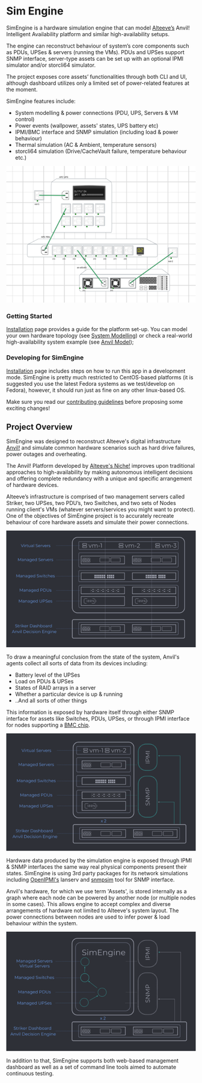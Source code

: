 # Sim Engine

SimEngine is a hardware simulation engine that can model [Alteeve’s](https://www.alteeve.com/c/) Anvil! Intelligent Availability platform and similar high-availability setups.

The engine can reconstruct behaviour of system’s core components such as PDUs, UPSes & servers (running the VMs). PDUs and UPSes support SNMP interface, server-type assets can be set up with an optional IPMI simulator and/or storcli64 simulator.

The project exposes core assets’ functionalities through both CLI and UI, although dashboard utilizes only a limited set of power-related features at the moment.

SimEngine features include:

- System modelling & power connections (PDU, UPS, Servers & VM control)
- Power events (wallpower, assets' states, UPS battery etc)
- IPMI/BMC interface and SNMP simulation (including load & power behaviour)
- Thermal simulation (AC & Ambient, temperature sensors)
- storcli64 simulation (Drive/CacheVault failure, temperature behaviour etc.)

![Sample Model of Digital Infrastructure](./server.png)

### Getting Started

[Installation](./Installation) page provides a guide for the platform set-up. You can model your own hardware topology (see [System Modelling](./System%20Modeling)) or check a real-world high-availability system example (see [Anvil Model](./Anvil%20Model));

### Developing for SimEngine

[Installation](./Installation/#development-version) page includes steps on how to run this app in a development mode. SimEngine is pretty much restricted to CentOS-based platforms (it is suggested you use the latest Fedora systems as we test/develop on Fedora), however, it should run just as fine on any other linux-based OS.

Make sure you read our [contributing guidelines](https://github.com/Seneca-CDOT/simengine/blob/master/CONTRIBUTING.md) before proposing some exciting changes!

## Project Overview

SimEngine was designed to reconstruct Alteeve's digital infrastructure [Anvil!](https://www.alteeve.com/w/What_is_an_Anvil!_and_why_do_I_care%3F) and simulate common hardware scenarios such as hard drive failures, power outages and overheating.

The Anvil! Platform developed by [Alteeve's Niche!](https://www.alteeve.com/) improves upon traditional approaches to high-availability by making autonomous intelligent decisions and offering complete redundancy with a unique and specific arrangement of hardware devices.

Alteeve’s infrastructure is comprised of two management servers called Striker, two UPSes, two PDU’s, two Switches, and two sets
of Nodes running client's VMs (whatever servers/services you might want to protect). One of the objectives of SimEngine project is to accurately recreate behaviour of core hardware assets and simulate their power connections.

![Alteeve's Hardware Comprised of redundant nodes](./alteeveHardware.png)

To draw a meaningful conclusion from the state of the system, Anvil's agents collect all sorts of data from its devices including:

*  Battery level of the UPSes
*  Load on PDUs & UPSes
*  States of RAID arrays in a server
*  Whether a particular device is up & running
*  ..And all sorts of other things

This information is exposed by hardware itself through either SNMP interface for assets like Switches, PDUs, UPSes, or through IPMI interface for nodes supporting a [BMC chip](https://www.servethehome.com/explaining-the-baseboard-management-controller-or-bmc-in-servers/).

![Communication within Anvil](./alteeveHardwareInterface.png)

Hardware data produced by the simulation engine is exposed through IPMI & SNMP interfaces the same way real physical components present their states. SimEngine is using 3rd party packages for its network simulations including [OpenIPMI's](https://sourceforge.net/projects/openipmi/) lanserv and [snmpsim](http://snmplabs.com/snmpsim/simulating-agents.html) tool for SNMP interface.

Anvil's hardware, for which we use term 'Assets', is stored internally as a graph where each node can be powered by another node (or multiple nodes in some cases). This allows engine to accept complex and diverse arrangements of hardware not limited to Alteeve's system layout. The power connections between nodes are used to infer power & load behaviour within the system.

![SimEngine's representation of Anvil!](./simHardware.png)

In addition to that, SimEngine supports both web-based management dashboard as well as a set of command line tools aimed to automate continuous testing.

